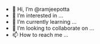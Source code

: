 - 👋 Hi, I’m @ramjeepotta
- 👀 I’m interested in ...
- 🌱 I’m currently learning ...
- 💞️ I’m looking to collaborate on ...
- 📫 How to reach me ...

<!---
ramjeepotta/ramjeepotta is a ✨ special ✨ repository because its `README.md` (this file) appears on your GitHub profile.
You can click the Preview link to take a look at your changes.
--->

